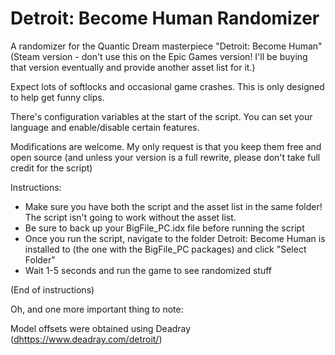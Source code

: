 # Detroit: Become Human Randomizer
A randomizer for the Quantic Dream masterpiece "Detroit: Become Human" (Steam version - don't use this on the Epic Games version! I'll be buying that version eventually and provide another asset list for it.)

Expect lots of softlocks and occasional game crashes. This is only designed to help get funny clips.

There's configuration variables at the start of the script. You can set your language and enable/disable certain features.

Modifications are welcome. My only request is that you keep them free and open source (and unless your version is a full rewrite, please don't take full credit for the script)

Instructions:
- Make sure you have both the script and the asset list in the same folder! The script isn't going to work without the asset list.
- Be sure to back up your BigFile_PC.idx file before running the script
- Once you run the script, navigate to the folder Detroit: Become Human is installed to (the one with the BigFile_PC packages) and click "Select Folder"
- Wait 1-5 seconds and run the game to see randomized stuff

(End of instructions)

Oh, and one more important thing to note:

Model offsets were obtained using Deadray ([d](https://www.deadray.com/detroit/)https://www.deadray.com/detroit/)

